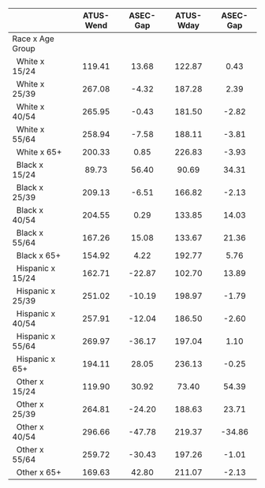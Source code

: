 
|                      |    ATUS-Wend |     ASEC-Gap |    ATUS-Wday |     ASEC-Gap |
| -------------------- | :----------: | :----------: | :----------: | :----------: |
| Race x Age Group     |              |              |              |              |
| &nbsp;&nbsp;White x 15/24 |       119.41 |        13.68 |       122.87 |         0.43 |
| &nbsp;&nbsp;White x 25/39 |       267.08 |        -4.32 |       187.28 |         2.39 |
| &nbsp;&nbsp;White x 40/54 |       265.95 |        -0.43 |       181.50 |        -2.82 |
| &nbsp;&nbsp;White x 55/64 |       258.94 |        -7.58 |       188.11 |        -3.81 |
| &nbsp;&nbsp;White x 65+ |       200.33 |         0.85 |       226.83 |        -3.93 |
| &nbsp;&nbsp;Black x 15/24 |        89.73 |        56.40 |        90.69 |        34.31 |
| &nbsp;&nbsp;Black x 25/39 |       209.13 |        -6.51 |       166.82 |        -2.13 |
| &nbsp;&nbsp;Black x 40/54 |       204.55 |         0.29 |       133.85 |        14.03 |
| &nbsp;&nbsp;Black x 55/64 |       167.26 |        15.08 |       133.67 |        21.36 |
| &nbsp;&nbsp;Black x 65+ |       154.92 |         4.22 |       192.77 |         5.76 |
| &nbsp;&nbsp;Hispanic x 15/24 |       162.71 |       -22.87 |       102.70 |        13.89 |
| &nbsp;&nbsp;Hispanic x 25/39 |       251.02 |       -10.19 |       198.97 |        -1.79 |
| &nbsp;&nbsp;Hispanic x 40/54 |       257.91 |       -12.04 |       186.50 |        -2.60 |
| &nbsp;&nbsp;Hispanic x 55/64 |       269.97 |       -36.17 |       197.04 |         1.10 |
| &nbsp;&nbsp;Hispanic x 65+ |       194.11 |        28.05 |       236.13 |        -0.25 |
| &nbsp;&nbsp;Other x 15/24 |       119.90 |        30.92 |        73.40 |        54.39 |
| &nbsp;&nbsp;Other x 25/39 |       264.81 |       -24.20 |       188.63 |        23.71 |
| &nbsp;&nbsp;Other x 40/54 |       296.66 |       -47.78 |       219.37 |       -34.86 |
| &nbsp;&nbsp;Other x 55/64 |       259.72 |       -30.43 |       197.26 |        -1.01 |
| &nbsp;&nbsp;Other x 65+ |       169.63 |        42.80 |       211.07 |        -2.13 |

